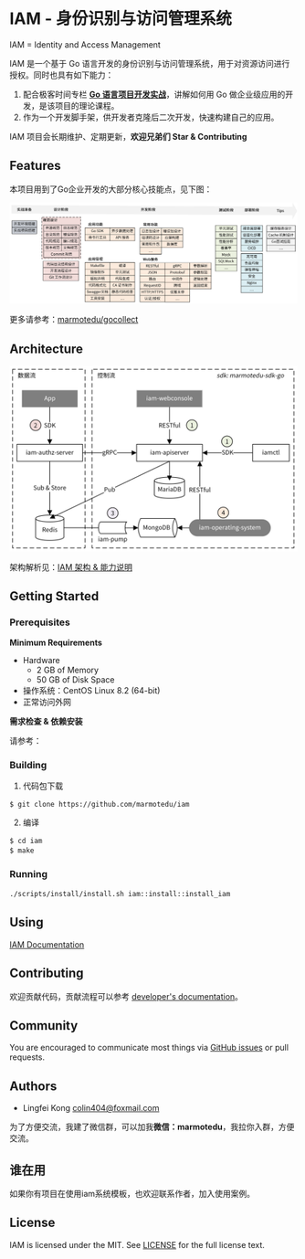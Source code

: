 # IAM - 身份识别与访问管理系统

IAM = Identity and Access Management

IAM 是一个基于 Go 语言开发的身份识别与访问管理系统，用于对资源访问进行授权。同时也具有如下能力：
1. 配合极客时间专栏 **[Go 语言项目开发实战](https://time.geekbang.org/column/intro/100079601)**，讲解如何用 Go 做企业级应用的开发，是该项目的理论课程。
2. 作为一个开发脚手架，供开发者克隆后二次开发，快速构建自己的应用。

IAM 项目会长期维护、定期更新，**欢迎兄弟们 Star & Contributing**

## Features

本项目用到了Go企业开发的大部分核心技能点，见下图：

![技术思维导图](./docs/images/技术思维导图.png)

更多请参考：[marmotedu/gocollect](https://github.com/marmotedu/gocollect)

## Architecture

![IAM架构](./docs/images/IAM架构.png)

架构解析见：[IAM 架构 & 能力说明](docs/guide/zh-CN/installation/installation-architecture.md)

## Getting Started 

### Prerequisites

**Minimum Requirements**

- Hardware
  - 2 GB of Memory
  - 50 GB of Disk Space
- 操作系统：CentOS Linux 8.2 (64-bit)
- 正常访问外网

 **需求检查 & 依赖安装** 

 请参考：[](docs/guide/zh-CN/installation/requirement.md)

### Building

1. 代码包下载

```
$ git clone https://github.com/marmotedu/iam
```

2. 编译

```bash
$ cd iam
$ make
```

### Running

```bash
./scripts/install/install.sh iam::install::install_iam    
```

## Using

[IAM Documentation](docs/guide/zh-CN)

## Contributing

欢迎贡献代码，贡献流程可以参考 [developer's documentation](docs/devel/zh-CN/development.md)。

## Community

You are encouraged to communicate most things via [GitHub issues](https://github.com/marmotedu/iam/issues/new/choose) or pull requests.

## Authors

- Lingfei Kong <colin404@foxmail.com>

为了方便交流，我建了微信群，可以加我**微信：marmotedu**，我拉你入群，方便交流。

## 谁在用

如果你有项目在使用iam系统模板，也欢迎联系作者，加入使用案例。

## License

IAM is licensed under the MIT. See [LICENSE](LICENSE) for the full license text.
